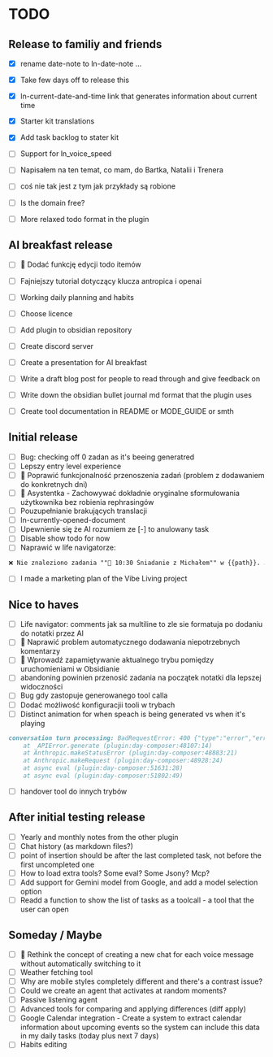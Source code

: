 # TODO

## Release to familiy and friends
- [x] rename date-note to ln-date-note ...
- [x] Take few days off to release this
- [x] ln-current-date-and-time link that generates information about current time
- [x] Starter kit translations
- [x] Add task backlog to stater kit

- [ ] Support for ln_voice_speed
- [ ] Napisałem na ten temat, co mam, do Bartka, Natalii i Trenera
- [ ] coś nie tak jest z tym jak przykłady są robione
- [ ] Is the domain free?

- [ ] More relaxed todo format in the plugin

## AI breakfast release
- [ ] 🔧 Dodać funkcję edycji todo itemów
- [ ] Fajniejszy tutorial dotyczący klucza antropica i openai
- [ ] Working daily planning and habits
- [ ] Choose licence

- [ ] Add plugin to obsidian repository
- [ ] Create discord server
- [ ] Create a presentation for AI breakfast
- [ ] Write a draft blog post for people to read through and give feedback on
- [ ] Write down the obsidian bullet journal md format that the plugin uses
- [ ] Create tool documentation in README or MODE_GUIDE or smth

## Initial release
- [ ] Bug: checking off 0 zadan as it's beeing generatred
- [ ] Lepszy entry level experience
- [ ] 🔧 Poprawić funkcjonalność przenoszenia zadań (problem z dodawaniem do konkretnych dni)
- [ ] 📝 Asystentka - Zachowywać dokładnie oryginalne sformułowania użytkownika bez robienia rephrasingów
- [ ] Pouzupełnianie brakujących translacji
- [ ] ln-currently-opened-document 
- [ ] Upewnienie się że AI rozumiem ze [-] to anulowany task
- [ ] Disable show todo for now
- [ ] Naprawić w life navigatorze:
```markdown
❌ Nie znaleziono zadania ""🍳 10:30 Śniadanie z Michałem"" w {{path}}. Jeśli zadanie znajduje się w innym pliku, określ go w parametrze file_path.
```

- [ ] I made a marketing plan of the Vibe Living project

## Nice to haves
- [ ] Life navigator: comments jak sa multiline to zle sie formatuja po dodaniu do notatki przez AI
- [ ] 🐛 Naprawić problem automatycznego dodawania niepotrzebnych komentarzy
- [ ] 🔄 Wprowadź zapamiętywanie aktualnego trybu pomiędzy uruchomieniami w Obsidianie
- [ ] abandoning powinien przenosić zadania na początek notatki dla lepszej widoczności
- [ ] Bug gdy zastopuje generowanego tool calla
- [ ] Dodać możliwość konfiguracjii tooli w trybach
- [ ] Distinct animation for when speach is being generated vs when it's playing

```markdown
conversation turn processing: BadRequestError: 400 {"type":"error","error":{"type":"invalid_request_error","message":"messages.4: `tool_use` ids were found without `tool_result` blocks immediately after: toolu_016aY9VAzzsaK6mWENg3JN8L. Each `tool_use` block must have a corresponding `tool_result` block in the next message."}}
    at _APIError.generate (plugin:day-composer:48107:14)
    at Anthropic.makeStatusError (plugin:day-composer:48883:21)
    at Anthropic.makeRequest (plugin:day-composer:48928:24)
    at async eval (plugin:day-composer:51631:28)
    at async eval (plugin:day-composer:51802:49)
```

- [ ] handover tool do innych trybów 

## After initial testing release
- [ ] Yearly and monthly notes from the other plugin
- [ ] Chat history (as markdown files?)
- [ ] point of insertion should be after the last completed task, not before the first uncompleted one
- [ ] How to load extra tools? Some eval? Some Jsony? Mcp?
- [ ] Add support for Gemini model from Google, and add a model selection option
- [ ] Readd a function to show the list of tasks as a toolcall - a tool that the user can open

## Someday / Maybe
- [ ] 🔄 Rethink the concept of creating a new chat for each voice message without automatically switching to it
- [ ] Weather fetching tool
- [ ] Why are mobile styles completely different and there's a contrast issue?
- [ ] Could we create an agent that activates at random moments?
- [ ] Passive listening agent
- [ ] Advanced tools for comparing and applying differences (diff apply)
- [ ] Google Calendar integration - Create a system to extract calendar information about upcoming events so the system can include this data in my daily tasks (today plus next 7 days)
- [ ] Habits editing
